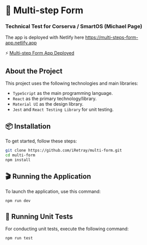 # 🚀 Multi-step Form

### Technical Test for Corserva / SmartOS (Michael Page)

The app is deployed with Netlify here
https://multi-steps-form-app.netlify.app

⚡️ [Multi-step Form App Deployed](https://multi-steps-form-app.netlify.app)

## About the Project

This project uses the following technologies and main libraries:

-   `TypeScript` as the main programming language.
-   `React` as the primary technology/library.
-   `Material UI` as the design library.
-   `Jest` and `React Testing Library` for unit testing.

## 📦 Installation

To get started, follow these steps:
```bash
git clone https://github.com/iRetray/multi-form.git
cd multi-form
npm install
```

## 🎬 Running the Application

To launch the application, use this command:
```bash
npm run dev
```

## 🧪 Running Unit Tests

For conducting unit tests, execute the following command:
```bash
npm run test
```

